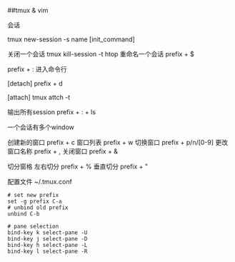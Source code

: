 ##tmux & vim


会话

tmux new-session -s name [init_command]

关闭一个会话
tmux kill-session -t htop
重命名一个会话
prefix + $

prefix + :  进入命令行

[detach]
prefix + d

[attach]
tmux attch -t <target-session>

输出所有session
prefix + : + ls  

一个会话有多个window

创建新的窗口
prefix + c
窗口列表
prefix + w
切换窗口
prefix + p/n/[0-9]
更改窗口名称
prefix + ,
关闭窗口
prefix + &



切分窗格
左右切分
prefix + %
垂直切分
prefix + "

配置文件
~/.tmux.conf
	
	# set new prefix
	set -g prefix C-a
	# unbind old prefix
	unbind C-b
	
	# pane selection
	bind-key k select-pane -U
	bind-key j select-pane -D
	bind-key h select-pane -L
	bind-key l select-pane -R




 
